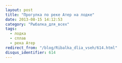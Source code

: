 ```yaml
---
layout: post
title: "Прогулка по реке Атер на лодке"
date: 2013-08-15 14:12:53
category: "Рыбалка_для_всех"
tags:
  - лодка
  - сплав
  - река Атер
redirect_from: "/blog/Ribalka_dlia_vseh/614.html"
disqus_identifier: 614
---
```

